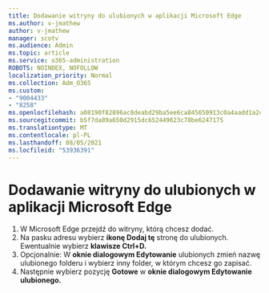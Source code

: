 ```yaml
---
title: Dodawanie witryny do ulubionych w aplikacji Microsoft Edge
ms.author: v-jmathew
author: v-jmathew
manager: scotv
ms.audience: Admin
ms.topic: article
ms.service: o365-administration
ROBOTS: NOINDEX, NOFOLLOW
localization_priority: Normal
ms.collection: Adm_O365
ms.custom:
- "9004433"
- "8258"
ms.openlocfilehash: a08190f82896ac8deabd29ba5ee6ca845650913c0a4aadd1a2cd3239d27b8a8d
ms.sourcegitcommit: b5f7da89a650d2915dc652449623c78be6247175
ms.translationtype: MT
ms.contentlocale: pl-PL
ms.lasthandoff: 08/05/2021
ms.locfileid: "53936391"
---
```

# <a name="add-a-site-to-your-favorites-in-microsoft-edge"></a>Dodawanie witryny do ulubionych w aplikacji Microsoft Edge

1. W Microsoft Edge przejdź do witryny, którą chcesz dodać.
2. Na pasku adresu wybierz **ikonę Dodaj tę** stronę do ulubionych. Ewentualnie wybierz **klawisze Ctrl+D.**
3. Opcjonalnie: W **oknie dialogowym Edytowanie** ulubionych zmień nazwę ulubionego folderu i wybierz inny folder, w którym chcesz go zapisać.
4. Następnie wybierz pozycję **Gotowe** w **oknie dialogowym Edytowanie ulubionego.**
